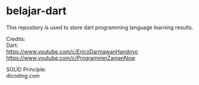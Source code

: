 # belajar-dart
This repository is used to store dart programming language learning results.

Credits:   
Dart:   
   https://www.youtube.com/c/EricoDarmawanHandoyo    
   https://www.youtube.com/c/ProgrammerZamanNow   
   
SOLID Principle:   
   dicoding.com
